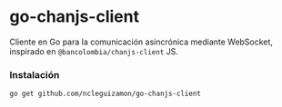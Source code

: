 # go-chanjs-client

Cliente en Go para la comunicación asincrónica mediante WebSocket, inspirado en `@bancolombia/chanjs-client` JS.

### Instalación

```bash
go get github.com/ncleguizamon/go-chanjs-client
